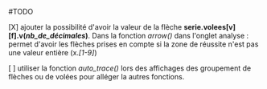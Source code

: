 #TODO

[X] ajouter la possibilité d'avoir la valeur de la flèche **serie.volees[v][f].v(*nb_de_décimales*)**. Dans la fonction *arrow()*
dans l'onglet analyse : permet d'avoir les flèches prises en compte si la zone de réussite n'est pas une valeur entière (x.*[1-9]*)

[ ] utiliser la fonction *auto_trace()* lors des affichages des groupement de flèches ou de volées pour alléger la autres fonctions.
